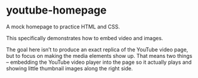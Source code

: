 # youtube-homepage
A mock homepage to practice HTML and CSS. 

This specifically demonstrates how to embed video and images. 

The goal here isn’t to produce an exact replica of the YouTube video page, but to focus on making the media elements show up. That means two things – embedding the YouTube video player into the page so it actually plays and showing little thumbnail images along the right side.
